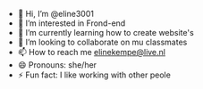 - 👋 Hi, I’m @eline3001
- 👀 I’m interested in Frond-end
- 🌱 I’m currently learning how to create website's 
- 💞️ I’m looking to collaborate on mu classmates
- 📫 How to reach me elinekempe@live.nl
- 😄 Pronouns: she/her
- ⚡ Fun fact: I like working with other peole

<!---
eline3001/eline3001 is a ✨ special ✨ repository because its `README.md` (this file) appears on your GitHub profile.
You can click the Preview link to take a look at your changes.
--->
